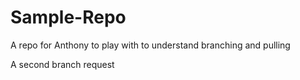 # Sample-Repo
A repo for Anthony to play with to understand branching and pulling


A second branch request

